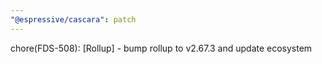 ```yaml
---
"@espressive/cascara": patch
---
```


chore(FDS-508): [Rollup] - bump rollup to v2.67.3 and update ecosystem
